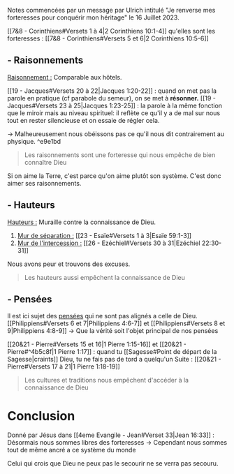 Notes commencées par un message par Ulrich intitulé "Je renverse mes forteresses pour conquérir mon héritage" le 16 Juillet 2023.

[[7&8 - Corinthiens#Versets 1 à 4|2 Corinthiens 10:1-4]] qu'elles sont les forteresses : [[7&8 - Corinthiens#Versets 5 et 6|2 Corinthiens 10:5-6]]
## - Raisonnements
<u>Raisonnement :</u> Comparable aux hôtels.

[[19 - Jacques#Versets 20 à 22|Jacques 1:20-22]] : quand on met pas la parole en pratique (cf parabole du semeur), on se met à **résonner.**
[[19 - Jacques#Versets 23 à 25|Jacques 1:23-25]] : la parole à la même fonction que le miroir mais au niveau spirituel: il reflète ce qu'il y a de mal sur nous tout en rester silencieuse et on essaie de régler cela.

-> Malheureusement nous obéissons pas ce qu'il nous dit contrairement au physique. ^e9e1bd
> Les raisonnements sont une forteresse qui nous empêche de bien connaître Dieu

Si on aime la Terre, c'est parce qu'on aime plutôt son système. C'est donc aimer ses raisonnements.
## - Hauteurs
<u>Hauteurs :</u> Muraille contre la connaissance de Dieu.
1) <u>Mur de séparation :</u> [[23 - Esaïe#Versets 1 à 3|Esaïe 59:1-3]]
2) <u>Mur de l'intercession :</u> [[26 - Ezéchiel#Versets 30 à 31|Ezéchiel 22:30-31]]

Nous avons peur et trouvons des excuses.
> Les hauteurs aussi empêchent la connaissance de Dieu
## - Pensées
Il est ici sujet des <u>pensées</u> qui ne sont pas alignés a celle de Dieu.
[[Philippiens#Versets 6 et 7|Philippiens 4:6-7]] et [[Philippiens#Versets 8 et 9|Philippiens 4:8-9]]
-> Que la vérité soit l'objet principal de nos pensées

[[20&21 - Pierre#Versets 15 et 16|1 Pierre 1:15-16]] et [[20&21 - Pierre#^4b5c8f|1 Pierre 1:17]] : quand tu [[Sagesse#Point de départ de la Sagesse|craints]] Dieu, tu ne fais pas de tord a quelqu'un
Suite : [[20&21 - Pierre#Versets 17 à 21|1 Pierre 1:18-19]]
> Les cultures et traditions nous empêchent d'accéder à la connaissance de Dieu

# Conclusion
Donné par Jésus dans [[4eme Evangile - Jean#Verset 33|Jean 16:33]] : Désormais nous sommes libres des forteresses
-> Cependant nous sommes tout de même ancré a ce système du monde

Celui qui crois que Dieu ne peux pas le secourir ne se verra pas secouru.
